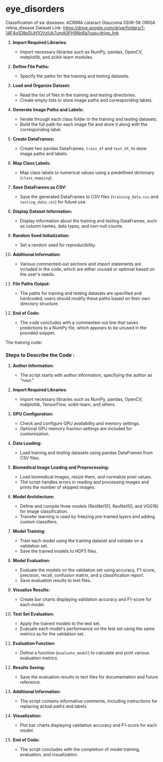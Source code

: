 # eye_disorders
Classification of six diseases: ACRIMA
cataract
Glaucoma
ODIR-5K
ORIGA
retina_disease
Dataset Link: https://drive.google.com/drive/folders/1-14F4q1D8pSUH1OVzlUk7umA0FH9No6a?usp=drive_link

1. **Import Required Libraries:**
   - Import necessary libraries such as NumPy, pandas, OpenCV, matplotlib, and scikit-learn modules.

2. **Define File Paths:**
   - Specify the paths for the training and testing datasets.

3. **Load and Organize Dataset:**
   - Read the list of files in the training and testing directories.
   - Create empty lists to store image paths and corresponding labels.

4. **Generate Image Paths and Labels:**
   - Iterate through each class folder in the training and testing datasets.
   - Build the full path for each image file and store it along with the corresponding label.

5. **Create DataFrames:**
   - Create two pandas DataFrames, `train_df` and `test_df`, to store image paths and labels.

6. **Map Class Labels:**
   - Map class labels to numerical values using a predefined dictionary (`class_mapping`).

7. **Save DataFrames as CSV:**
   - Save the generated DataFrames to CSV files (`training_data.csv` and `testing_data.csv`) for future use.

8. **Display Dataset Information:**
   - Display information about the training and testing DataFrames, such as column names, data types, and non-null counts.

9. **Random Seed Initialization:**
   - Set a random seed for reproducibility.

10. **Additional Information:**
    - Various commented-out sections and import statements are included in the code, which are either unused or optional based on the user's needs.

11. **File Paths Output:**
    - The paths for training and testing datasets are specified and hardcoded; users should modify these paths based on their own directory structure.

12. **End of Code:**
    - The code concludes with a commented-out line that saves predictions to a NumPy file, which appears to be unused in the provided snippet.
   
The training code: 
### Steps to Describe the Code :

1. **Author Information:**
   - The script starts with author information, specifying the author as "nour."

2. **Import Required Libraries:**
   - Import necessary libraries such as NumPy, pandas, OpenCV, matplotlib, TensorFlow, scikit-learn, and others.

3. **GPU Configuration:**
   - Check and configure GPU availability and memory settings.
   - Optional GPU memory fraction settings are included for customization.

4. **Data Loading:**
   - Load training and testing datasets using pandas DataFrames from CSV files.

5. **Biomedical Image Loading and Preprocessing:**
   - Load biomedical images, resize them, and normalize pixel values.
   - The script handles errors in reading and processing images and prints the number of skipped images.

6. **Model Architecture:**
   - Define and compile three models (ResNet101, ResNet50, and VGG16) for image classification.
   - Transfer learning is used by freezing pre-trained layers and adding custom classifiers.

7. **Model Training:**
   - Train each model using the training dataset and validate on a validation set.
   - Save the trained models to HDF5 files.

8. **Model Evaluation:**
   - Evaluate the models on the validation set using accuracy, F1-score, precision, recall, confusion matrix, and a classification report.
   - Save evaluation results to text files.

9. **Visualize Results:**
   - Create bar charts displaying validation accuracy and F1-score for each model.

10. **Test Set Evaluation:**
    - Apply the trained models to the test set.
    - Evaluate each model's performance on the test set using the same metrics as for the validation set.

11. **Evaluation Function:**
    - Define a function (`evaluate_model`) to calculate and print various evaluation metrics.

12. **Results Saving:**
    - Save the evaluation results to text files for documentation and future reference.

13. **Additional Information:**
    - The script contains informative comments, including instructions for replacing actual paths and labels.

14. **Visualization:**
    - Plot bar charts displaying validation accuracy and F1-score for each model.

15. **End of Code:**
    - The script concludes with the completion of model training, evaluation, and visualization.



